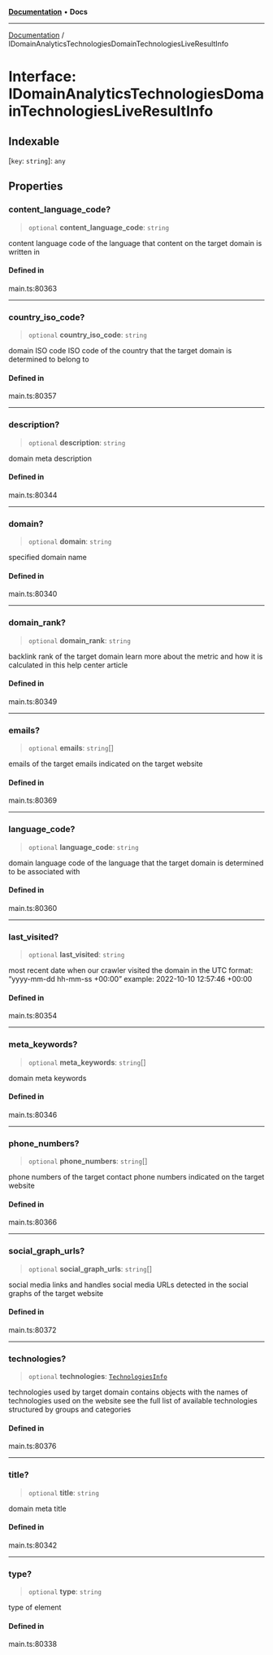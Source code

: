 [**Documentation**](../README.md) • **Docs**

***

[Documentation](../globals.md) / IDomainAnalyticsTechnologiesDomainTechnologiesLiveResultInfo

# Interface: IDomainAnalyticsTechnologiesDomainTechnologiesLiveResultInfo

## Indexable

 \[`key`: `string`\]: `any`

## Properties

### content\_language\_code?

> `optional` **content\_language\_code**: `string`

content language
code of the language that content on the target domain is written in

#### Defined in

main.ts:80363

***

### country\_iso\_code?

> `optional` **country\_iso\_code**: `string`

domain ISO code
ISO code of the country that the target domain is determined to belong to

#### Defined in

main.ts:80357

***

### description?

> `optional` **description**: `string`

domain meta description

#### Defined in

main.ts:80344

***

### domain?

> `optional` **domain**: `string`

specified domain name

#### Defined in

main.ts:80340

***

### domain\_rank?

> `optional` **domain\_rank**: `string`

backlink rank of the target domain
learn more about the metric and how it is calculated in this help center article

#### Defined in

main.ts:80349

***

### emails?

> `optional` **emails**: `string`[]

emails of the target
emails indicated on the target website

#### Defined in

main.ts:80369

***

### language\_code?

> `optional` **language\_code**: `string`

domain language
code of the language that the target domain is determined to be associated with

#### Defined in

main.ts:80360

***

### last\_visited?

> `optional` **last\_visited**: `string`

most recent date when our crawler visited the domain
in the UTC format: “yyyy-mm-dd hh-mm-ss +00:00”
example:
2022-10-10 12:57:46 +00:00

#### Defined in

main.ts:80354

***

### meta\_keywords?

> `optional` **meta\_keywords**: `string`[]

domain meta keywords

#### Defined in

main.ts:80346

***

### phone\_numbers?

> `optional` **phone\_numbers**: `string`[]

phone numbers of the target
contact phone numbers indicated on the target website

#### Defined in

main.ts:80366

***

### social\_graph\_urls?

> `optional` **social\_graph\_urls**: `string`[]

social media links and handles
social media URLs detected in the social graphs of the target website

#### Defined in

main.ts:80372

***

### technologies?

> `optional` **technologies**: [`TechnologiesInfo`](../classes/TechnologiesInfo.md)

technologies used by target domain
contains objects with the names of technologies used on the website
see the full list of available technologies structured by groups and categories

#### Defined in

main.ts:80376

***

### title?

> `optional` **title**: `string`

domain meta title

#### Defined in

main.ts:80342

***

### type?

> `optional` **type**: `string`

type of element

#### Defined in

main.ts:80338
